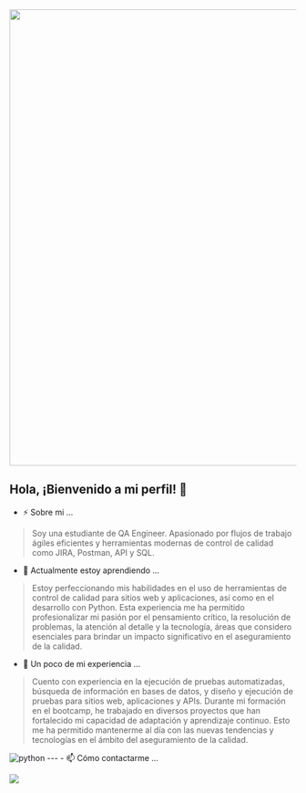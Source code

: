 <div id="header" align="center">
  <img decoding="async" src="https://github.com/user-attachments/assets/41a816c2-d248-4de4-92d1-f795a293f08f" width="800"/>
</div>

## Hola, ¡Bienvenido a mi perfil! 👋

- ⚡ Sobre mi ...

> Soy una estudiante de QA Engineer. 
> Apasionado por flujos de trabajo ágiles eficientes y herramientas modernas de control de calidad como JIRA, Postman, API y SQL.

- 🌱 Actualmente estoy aprendiendo ...

> Estoy perfeccionando mis habilidades en el uso de herramientas de control de calidad para sitios web y aplicaciones, así como en el desarrollo con Python. Esta experiencia me ha permitido profesionalizar mi pasión por el pensamiento crítico, la resolución de problemas, la atención al detalle y la tecnología, áreas que considero esenciales para brindar un impacto significativo en el aseguramiento de la calidad.

- 🔭 Un poco de mi experiencia ...
 
> Cuento con experiencia en la ejecución de pruebas automatizadas, búsqueda de información en bases de datos, y diseño y ejecución de pruebas para sitios web, aplicaciones y APIs. Durante mi formación en el bootcamp, he trabajado en diversos proyectos que han fortalecido mi capacidad de adaptación y aprendizaje continuo. Esto me ha permitido mantenerme al día con las nuevas tendencias y tecnologías en el ámbito del aseguramiento de la calidad.

<div id="header" align="left">
    <img decoding="async" src="https://img.shields.io/badge/Python-3776AB?style=for-the-badge&logo=python&logoColor=white" alt="python"/>
  </a>
---
- 📫 Cómo contactarme ...

[![](https://img.shields.io/badge/LinkedIn-0077B5?style=for-the-badge&logo=linkedin&logoColor=white)]([https://www.linkedin.com/in/noelianav/](https://www.linkedin.com/in/ingrid-paola-granados-moreno/))



<!--

![Ingrid Banner Para Linkedin Recursos Humanos Fotográfico Gris Claro](https://github.com/user-attachments/assets/41a816c2-d248-4de4-92d1-f795a293f08f)


**SoloIngrid/SoloIngrid** is a ✨ _special_ ✨ repository because its `README.md` (this file) appears on your GitHub profile.

Here are some ideas to get you started:

- 🔭 I’m currently working on ...
- 🌱 I’m currently learning ...
- 👯 I’m looking to collaborate on ...
- 🤔 I’m looking for help with ...
- 💬 Ask me about ...
- 📫 How to reach me: ...
- 😄 Pronouns: ...
- ⚡ Fun fact: ...
-->
